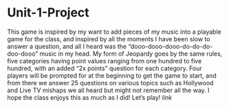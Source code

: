 # Unit-1-Project
This game is inspired by my want to add pieces of my music into a playable game for the class, and inspired by all the moments I have been slow to answer a question, and all I heard was the “dooo-dooo-dooo-do-do-do-doo-dooo” music in my head. My form of Jeopardy goes by the same rules, five categories having point values ranging from one hundred to five hundred, with an added “2x points” question for each category. Four players will be prompted for at the beginning to get the game to start, and from there we answer 25 questions on various topics such as Hollywood and Live TV mishaps we all heard but might not remember all the way. I hope the class enjoys this as much as I did! Let’s play!
*link*
